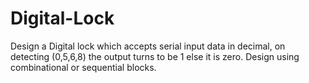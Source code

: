 # Digital-Lock
Design a Digital lock which accepts serial input data in decimal, on detecting (0,5,6,8) the output turns to be 1 else it is zero. Design using combinational or sequential blocks.
